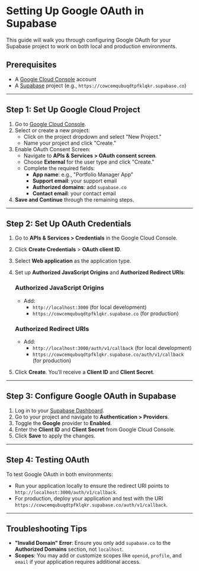 # Setting Up Google OAuth in Supabase

This guide will walk you through configuring Google OAuth for your Supabase project to work on both local and production environments.

## Prerequisites

- A [Google Cloud Console](https://console.cloud.google.com/) account
- A [Supabase](https://supabase.com/) project (e.g., `https://cowcemqubuqdtpfklqkr.supabase.co`)

---

## Step 1: Set Up Google Cloud Project

1. Go to [Google Cloud Console](https://console.cloud.google.com/).
2. Select or create a new project:
   - Click on the project dropdown and select "New Project."
   - Name your project and click "Create."
3. Enable OAuth Consent Screen:
   - Navigate to **APIs & Services > OAuth consent screen**.
   - Choose **External** for the user type and click "Create."
   - Complete the required fields:
     - **App name**: e.g., "Portfolio Manager App"
     - **Support email**: your support email
     - **Authorized domains**: add `supabase.co`
     - **Contact email**: your contact email
4. **Save and Continue** through the remaining steps.

---

## Step 2: Set Up OAuth Credentials

1. Go to **APIs & Services > Credentials** in the Google Cloud Console.
2. Click **Create Credentials** > **OAuth client ID**.
3. Select **Web application** as the application type.
4. Set up **Authorized JavaScript Origins** and **Authorized Redirect URIs**:

   ### Authorized JavaScript Origins

   - Add:
     - `http://localhost:3000` (for local development)
     - `https://cowcemqubuqdtpfklqkr.supabase.co` (for production)

   ### Authorized Redirect URIs

   - Add:
     - `http://localhost:3000/auth/v1/callback` (for local development)
     - `https://cowcemqubuqdtpfklqkr.supabase.co/auth/v1/callback` (for production)

5. Click **Create**. You’ll receive a **Client ID** and **Client Secret**.

---

## Step 3: Configure Google OAuth in Supabase

1. Log in to your [Supabase Dashboard](https://app.supabase.com/).
2. Go to your project and navigate to **Authentication > Providers**.
3. Toggle the **Google** provider to **Enabled**.
4. Enter the **Client ID** and **Client Secret** from Google Cloud Console.
5. Click **Save** to apply the changes.

---

## Step 4: Testing OAuth

To test Google OAuth in both environments:

- Run your application locally to ensure the redirect URI points to `http://localhost:3000/auth/v1/callback`.
- For production, deploy your application and test with the URI `https://cowcemqubuqdtpfklqkr.supabase.co/auth/v1/callback`.

---

## Troubleshooting Tips

- **"Invalid Domain" Error**: Ensure you only add `supabase.co` to the **Authorized Domains** section, not `localhost`.
- **Scopes**: You may add or customize scopes like `openid`, `profile`, and `email` if your application requires additional access.
